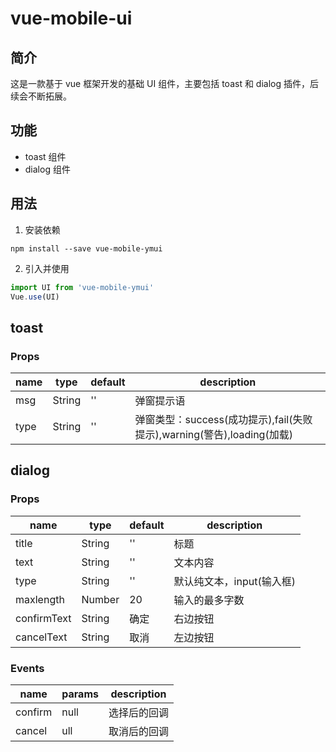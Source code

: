 # vue-mobile-ui

## 简介

这是一款基于 vue 框架开发的基础 UI 组件，主要包括 toast 和 dialog 插件，后续会不断拓展。

## 功能

- toast 组件
- dialog 组件

## 用法

1. 安装依赖

```
npm install --save vue-mobile-ymui
```

2. 引入并使用

```js
import UI from 'vue-mobile-ymui'
Vue.use(UI)
```

## toast

### Props

| name | type   | default | description                                                            |
| ---- | ------ | ------- | ---------------------------------------------------------------------- |
| msg  | String | ''      | 弹窗提示语                                                             |
| type | String | ''      | 弹窗类型：success(成功提示),fail(失败提示),warning(警告),loading(加载) |


## dialog

### Props

| name        | type   | default | description               |
| ----------- | ------ | ------- | ------------------------- |
| title       | String | ''      | 标题                      |
| text        | String | ''      | 文本内容                  |
| type        | String | ''      | 默认纯文本，input(输入框) |
| maxlength   | Number | 20      | 输入的最多字数            |
| confirmText | String | 确定    | 右边按钮                  |
| cancelText  | String | 取消    | 左边按钮                  |

### Events

| name    | params | description  |
| ------- | ------ | ------------ |
| confirm | null   | 选择后的回调 |
| cancel  | ull    | 取消后的回调 |
